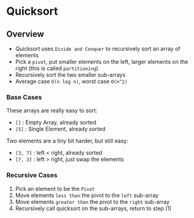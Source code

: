 # Quicksort

## Overview
- Quicksort uses `Divide and Conquer` to recursively sort an array of elements
- Pick a `pivot`, put smaller elements on the left, larger elements on the right (this is called `partitioning`)
- Recursively sort the two smaller sub-arrays
- Average case `O(n log n)`, worst case `O(n^2)`


### Base Cases
These arrays are really easy to sort:
- `[]` : Empty Array, already sorted
- `[5]` : Single Element, already sorted

Two elements are a tiny bit harder, but still easy:
- `[3, 7]` : left < right, already sorted
- `[7, 3]` : left > right, just swap the elements


### Recursive Cases
1. Pick an element to be the `Pivot`
2. Move elements `less than` the pivot to the `left` sub-array
2. Move elements `greater than` the pivot to the `right` sub-array
4. Recursively call quicksort on the sub-arrays, return to step (1)


